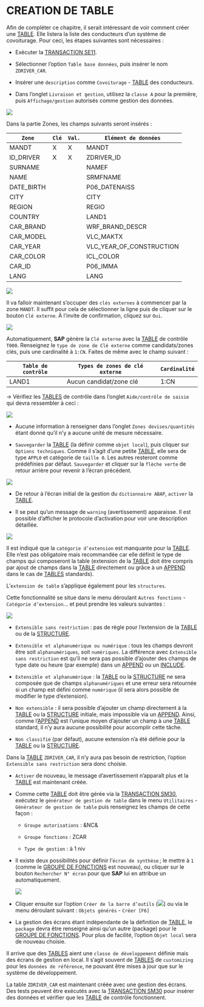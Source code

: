 # **CREATION DE TABLE**

Afin de compléter ce chapitre, il serait intéressant de voir comment créer une [TABLE](./01_Tables.md). Elle listera la liste des conducteurs d’un système de covoiturage. Pour ceci, les étapes suivantes sont nécessaires :

- Exécuter la [TRANSACTION SE11](../22_Transactions/TCODE_SE11.md).

- Sélectionner l’option `Table base données`, puis insérer le nom `ZDRIVER_CAR`.

- Insérer une `description` comme `Covoiturage` - [TABLE](./01_Tables.md) des conducteurs.

- Dans l’onglet `Livraison et gestion`, utilisez la `classe A` pour la première, puis `Affichage/gestion` autorisés comme gestion des données.

![](../ressources/09_09_01.png)

Dans la partie Zones, les champs suivants seront insérés :

| `Zone`     | `Clé` | `Val.` | `Elément de données`     |
| ---------- | ----- | ------ | ------------------------ |
| MANDT      | X     | X      | MANDT                    |
| ID_DRIVER  | X     | X      | ZDRIVER_ID               |
| SURNAME    |       |        | NAMEF                    |
| NAME       |       |        | SRMFNAME                 |
| DATE_BIRTH |       |        | P06_DATENAISS            |
| CITY       |       |        | CITY                     |
| REGION     |       |        | REGIO                    |
| COUNTRY    |       |        | LAND1                    |
| CAR_BRAND  |       |        | WRF_BRAND_DESCR          |
| CAR_MODEL  |       |        | VLC_MAKTX                |
| CAR_YEAR   |       |        | VLC_YEAR_OF_CONSTRUCTION |
| CAR_COLOR  |       |        | ICL_COLOR                |
| CAR_ID     |       |        | P06_IMMA                 |
| LANG       |       |        | LANG                     |

![](../ressources/09_09_02.png)

Il va falloir maintenant s’occuper des `clés externes` à commencer par la zone `MANDT`. Il suffit pour cela de sélectionner la ligne puis de cliquer sur le bouton `Clé externe`. À l’invite de confirmation, cliquez sur `Oui`.

![](../ressources/09_09_03.png)

Automatiquement, **SAP** génère la `Clé externe` avec la [TABLE](./01_Tables.md) de contrôle `T000`. Renseignez le `type de zone de Clé externe` comme candidats/zones clés, puis une cardinalité à `1:CN`. Faites de même avec le champ suivant :

| `Table de contrôle` | `Types de zones de clé externe` | `Cardinalité` |
| ------------------- | ------------------------------- | ------------- |
| LAND1               | Aucun candidat/zone clé         | 1:CN          |

-> Vérifiez les [TABLES](./01_Tables.md) de contrôle dans l’onglet `Aide/contrôle de saisie` qui devra ressembler à ceci :

![](../ressources/09_09_04.png)

- Aucune information à renseigner dans l’onglet `Zones devises/quantités` étant donné qu’il n’y a aucune unité de mesure nécessaire.

- `Sauvegarder` la [TABLE](./01_Tables.md) (la définir comme `objet local`), puis cliquer sur `Options techniques`. Comme il s’agit d’une petite [TABLE](./01_Tables.md), elle sera de type `APPL0` et catégorie de `taille 0`. Les autres resteront comme prédéfinies par défaut. `Sauvegarder` et cliquer sur la `flèche verte` de retour arrière pour revenir à l’écran précédent.

![](../ressources/09_09_05.png)

- De retour à l’écran initial de la gestion du `dictionnaire ABAP`, `activer` la [TABLE](./01_Tables.md).

- Il se peut qu’un message de `warning` (avertissement) apparaisse. Il est possible d’afficher le protocole d’activation pour voir une description détaillée.

![](../ressources/09_09_06.png)

Il est indiqué que la `catégorie d’extension` est manquante pour la [TABLE](./01_Tables.md). Elle n’est pas obligatoire mais recommandée car elle définit le type de champs qui composeront la table (extension de la [TABLE](./01_Tables.md) doit être compris par ajout de champs dans la [TABLE](./01_Tables.md) directement ou grâce à un [APPEND](./03_Tables_Append.md) dans le cas de [TABLES](./01_Tables.md) standards).

L’`extension de table` s’applique également pour les `structures`.

Cette fonctionnalité se situe dans le menu déroulant `Autres fonctions` - `Catégorie d’extension`... et peut prendre les valeurs suivantes :

![](../ressources/09_09_07.png)

- `Extensible sans restriction` : pas de règle pour l’extension de la [TABLE](./01_Tables.md) ou de la [STRUCTURE](../09_Tables_DB/11_Structures.md).

- `Extensible et alphanumérique ou numérique` : tous les champs devront être soit `alphanumériques`, soit `numériques`. La différence avec `Extensible sans restriction` est qu’il ne sera pas possible d’ajouter des champs de type date ou heure (par exemple) dans un [APPEND](./03_Tables_Append.md) ou un [INCLUDE](./02_Tables_Include.md).

- `Extensible et alphanumérique` : la [TABLE](./01_Tables.md) ou la [STRUCTURE](../09_Tables_DB/11_Structures.md) ne sera composée que de champs `alphanumériques` et une erreur sera retournée si un champ est défini comme `numérique` (il sera alors possible de modifier le type d’extension).

- `Non extensible` : il sera possible d’ajouter un champ directement à la [TABLE](./01_Tables.md) ou la [STRUCTURE](../09_Tables_DB/11_Structures.md) initiale, mais impossible via un [APPEND](./03_Tables_Append.md). Ainsi, comme l’[APPEND](./03_Tables_Append.md) est l’unique moyen d’ajouter un champ à une [TABLE](./01_Tables.md) standard, il n’y aura aucune possibilité pour accomplir cette tâche.

- `Non classifié` (par défaut), aucune extension n’a été définie pour la [TABLE](./01_Tables.md) ou la [STRUCTURE](../09_Tables_DB/11_Structures.md).

Dans la [TABLE](./01_Tables.md) `ZDRIVER_CAR`, il n’y aura pas besoin de restriction, l’option `Extensible sans restriction` sera donc choisie.

- `Activer` de nouveau, le message d’avertissement n’apparaît plus et la [TABLE](./01_Tables.md) est maintenant créée.

- Comme cette [TABLE](./01_Tables.md) doit être gérée via la [TRANSACTION SM30](../22_Transactions/TCODE_SM30.md), exécutez le `générateur de gestion de table` dans le menu `Utilitaires` - `Générateur de gestion de table` puis renseignez les champs de cette façon :

  - `Groupe autorisations` : &NC&

  - `Groupe fonctions` : ZCAR

  - `Type de gestion` : à 1 niv

- Il existe deux possibilités pour définir l’`écran de synthèse` ; le mettre à `1` (comme le [GROUPE DE FONCTIONS](../13_Fonctions/01_Type.md) est nouveau), ou cliquer sur le bouton `Rechercher N° écran` pour que **SAP** lui en attribue un automatiquement.

  ![](../ressources/09_09_08.png)

- Cliquer ensuite sur l’option `Créer de la barre d’outils` (![](../ressources/09_09_09.png)) ou via le menu déroulant suivant : `Objets générés` - `Créer [F6]`
- La gestion des écrans étant indépendante de la définition de [TABLE](./01_Tables.md), le `package` devra être renseigné ainsi qu’un autre (package) pour le [GROUPE DE FONCTIONS](../13_Fonctions/01_Type.md). Pour plus de facilité, l’option `Objet local` sera de nouveau choisie.

Il arrive que des [TABLES](./01_Tables.md) aient une `classe de développement` définie mais des écrans de gestion en local. Il s’agit souvent de [TABLES](./01_Tables.md) de `customizing` pour les `données de référence`, ne pouvant être mises à jour que sur le système de développement.

La table `ZDRIVER_CAR` est maintenant créée avec une gestion des écrans. Des tests peuvent être exécutés avec la [TRANSACTION SM30](../22_Transactions/TCODE_SM30.md) pour insérer des données et vérifier que les [TABLE](./01_Tables.md) de contrôle fonctionnent.

